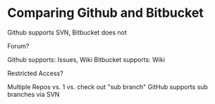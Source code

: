 # Comparing Github and Bitbucket

Github supports SVN, Bitbucket does not

Forum?

Github supports: Issues, Wiki
Bitbucket supports: Wiki

Restricted Access?

Multiple Repos vs. 1 vs. check out "sub branch"
GitHub supports sub branches via SVN